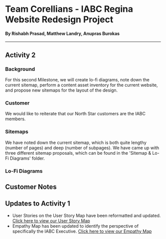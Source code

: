 # Team Corellians - IABC Regina Website Redesign Project
#### By Rishabh Prasad, Matthew Landry, Anupras Burokas

***

## Activity 2 

### Background
For this second Milestone, we will create lo-fi diagrams, note down the current sitemap, perform a content asset inventory for the current website, and propose new sitemaps for the layout of the design.

### Customer
We would like to reiterate that our North Star customers are the IABC members.

### Sitemaps
We have noted down the current sitemap, which is both quite lengthy (number of pages) and deep (number of subpages). We have came up with three different sitemap proposals, which can be found in the 'Sitemap & Lo-Fi Diagrams' folder.


### Lo-Fi Diagrams
 


## Customer Notes

## Updates to Activity 1

+ User Stories on the User Story Map have been reformatted and updated. [Click here to view our User Story Map](https://github.com/rishabhprasad/Corellians/blob/main/Milestone%202/Updated%20User%20Diagrams/Updated%20User%20Stories%20Map%20-%20Corellians.pdf)
+ Empathy Map has been updated to identify the perspective of specifically the IABC Executive. [Click here to view our Empathy Map](https://github.com/rishabhprasad/Corellians/blob/main/Milestone%202/Updated%20User%20Diagrams/Updated%20Empathy%20Map%20-%20Corellians.pdfs)
